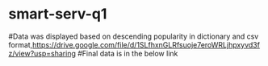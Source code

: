 # smart-serv-q1
#Data was displayed based on descending popularity in dictionary and csv format,https://drive.google.com/file/d/1SLfhxnGLRfsuoje7eroWRLjhpxyvd3fz/view?usp=sharing
#Final data is in the below link

